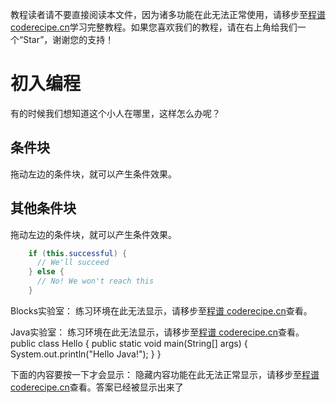 <notice>教程读者请不要直接阅读本文件，因为诸多功能在此无法正常使用，请移步至[程谱 coderecipe.cn](https://coderecipe.cn/learn/4)学习完整教程。如果您喜欢我们的教程，请在右上角给我们一个“Star”，谢谢您的支持！</notice>

初入编程
======

有的时候我们想知道这个小人在哪里，这样怎么办呢？

条件块
------
拖动左边的条件块，就可以产生条件效果。

其他条件块
------
拖动左边的条件块，就可以产生条件效果。
```java
    if (this.successful) {
      // We'll succeed
    } else {
      // No! We won't reach this
    }
```
Blocks实验室：
<lab lang="blocks" parameters="logic=false&math=false&loops=false&lists=false&color=false&variables=false&functions=false&text=false">
  <notice>练习环境在此无法显示，请移步至[程谱 coderecipe.cn](https://coderecipe.cn/learn/4)查看。</notice>
</lab>

Java实验室：
<lab lang="java" parameters="filename=Hello.java">
<notice>练习环境在此无法显示，请移步至[程谱 coderecipe.cn](https://coderecipe.cn/learn/4)查看。</notice>
public class Hello {
  public static void main(String[] args) {
      System.out.println("Hello Java!");
  }
}
</lab>

下面的内容要按一下才会显示：
<cr type="hidden"><notice>隐藏内容功能在此无法正常显示，请移步至[程谱 coderecipe.cn](https://coderecipe.cn/learn/4)查看。</notice>答案已经被显示出来了</cr>
